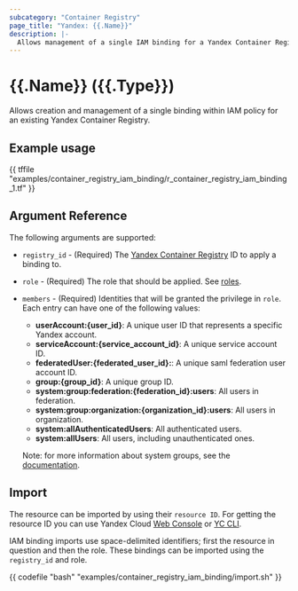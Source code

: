 ```yaml
---
subcategory: "Container Registry"
page_title: "Yandex: {{.Name}}"
description: |-
  Allows management of a single IAM binding for a Yandex Container Registry.
---
```


# {{.Name}} ({{.Type}})

Allows creation and management of a single binding within IAM policy for an existing Yandex Container Registry.

## Example usage

{{ tffile "examples/container_registry_iam_binding/r_container_registry_iam_binding_1.tf" }}

## Argument Reference

The following arguments are supported:

* `registry_id` - (Required) The [Yandex Container Registry](https://yandex.cloud/docs/container-registry/) ID to apply a binding to.

* `role` - (Required) The role that should be applied. See [roles](https://yandex.cloud/docs/container-registry/security/).

* `members` - (Required) Identities that will be granted the privilege in `role`. Each entry can have one of the following values:
  * **userAccount:{user_id}**: A unique user ID that represents a specific Yandex account.
  * **serviceAccount:{service_account_id}**: A unique service account ID.
  * **federatedUser:{federated_user_id}:**: A unique saml federation user account ID.
  * **group:{group_id}**: A unique group ID.
  * **system:group:federation:{federation_id}:users**: All users in federation.
  * **system:group:organization:{organization_id}:users**: All users in organization.
  * **system:allAuthenticatedUsers**: All authenticated users.
  * **system:allUsers**: All users, including unauthenticated ones.

  Note: for more information about system groups, see the [documentation](https://yandex.cloud/docs/iam/concepts/access-control/system-group).


## Import

The resource can be imported by using their `resource ID`. For getting the resource ID you can use Yandex Cloud [Web Console](https://console.yandex.cloud) or [YC CLI](https://yandex.cloud/docs/cli/quickstart).

IAM binding imports use space-delimited identifiers; first the resource in question and then the role. These bindings can be imported using the `registry_id` and role.

{{ codefile "bash" "examples/container_registry_iam_binding/import.sh" }}
